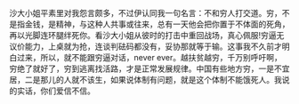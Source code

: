 沙大小姐平素里对我怨言颇多，不过伊认同我一句名言：不和穷人打交道。穷，不是指金钱，是精神，与这种人共事或往来，总有一天他会把你置于不体面的死角，再以光脚连环腿绊死你。看沙大小姐从彼时的打击中重回战场，真心佩服! ​​​​穷逼无议价能力，上桌就为抢，连谈判砝码都没有，妥协那就等于输。这事我不久前才明白过来，所以，就不能跟穷逼对话，never ever​​​。越扶贫越穷，千万别呼吁啊，穷绝了就好了，穷到逃离找活路，才是正常发展规律。中国有些地方穷，一是不宜居，二是那儿的人就不该生，如果说体制有问题，就是这个体制不能饿死人。我说的实话，你们爱信不信。



